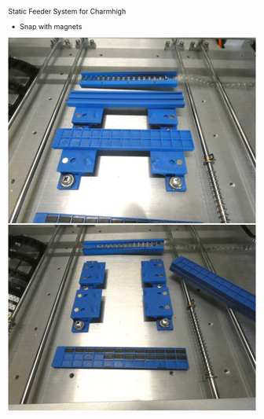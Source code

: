 

Static Feeder System for Charmhigh 

* Snap with magnets

![alt text](P1000126.JPG_small.png?raw=true)
![alt text](P1000125.JPG_small.png?raw=true)
